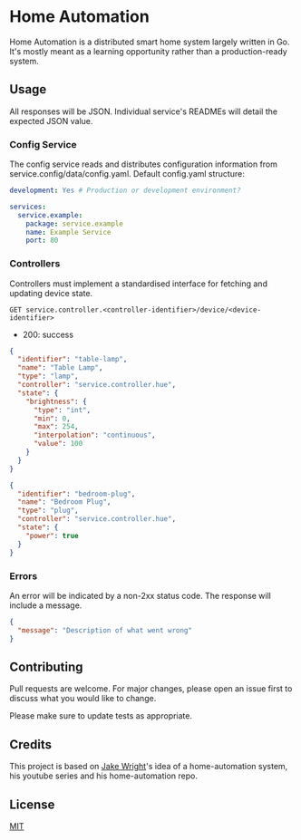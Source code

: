 # Home Automation

Home Automation is a distributed smart home system largely written in Go. 
It's mostly meant as a learning opportunity rather than a production-ready system.

## Usage

All responses will be JSON. Individual service's READMEs will detail the expected JSON value.

### Config Service
The config service reads and distributes configuration information from service.config/data/config.yaml.
Default config.yaml structure:
```yaml
development: Yes # Production or development environment?

services:
  service.example:
    package: service.example
    name: Example Service
    port: 80
```

### Controllers

Controllers must implement a standardised interface for fetching and updating device state.

`GET service.controller.<controller-identifier>/device/<device-identifier>`

- 200: success

```json
{
  "identifier": "table-lamp",
  "name": "Table Lamp",
  "type": "lamp",
  "controller": "service.controller.hue",
  "state": {
    "brightness": {
      "type": "int",
      "min": 0,
      "max": 254,
      "interpolation": "continuous",
      "value": 100
    }
  }
}
```

```json
{
  "identifier": "bedroom-plug",
  "name": "Bedroom Plug",
  "type": "plug",
  "controller": "service.controller.hue",
  "state": {
    "power": true
  }
}
```

### Errors

An error will be indicated by a non-2xx status code. The response will include a message.

```json
{
  "message": "Description of what went wrong"
}
```

## Contributing
Pull requests are welcome. For major changes, please open an issue first to discuss what you would like to change.

Please make sure to update tests as appropriate.

## Credits
This project is based on [Jake Wright](https://github.com/jakewright)'s idea of a home-automation system, his youtube series and his home-automation repo.

## License
[MIT](https://choosealicense.com/licenses/mit/)
